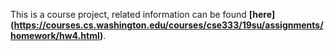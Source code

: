 This is a course project, related information can be found **[here] (https://courses.cs.washington.edu/courses/cse333/19su/assignments/homework/hw4.html)**.